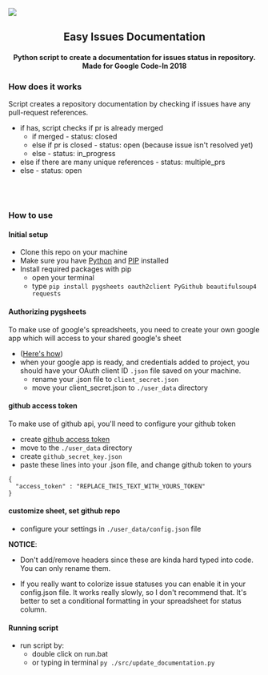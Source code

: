 <a href="https://github.com/letelete/Easy-Issues-Documentation" alt="GitHub release"><img src="https://i.imgur.com/OQUy5Ly.png" /></a>
<h2 align="center"><b>Easy Issues Documentation</b></h2>
<h4 align="center">Python script to create a documentation for issues status in repository. Made for Google Code-In 2018</h4>

### How does it works

Script creates a repository documentation by checking if issues have any pull-request references.
* if has, script checks if pr is already merged
  * if merged - status: closed 
  * else if pr is closed - status: open (because issue isn't resolved yet)
  * else - status: in_progress
* else if there are many unique references - status: multiple_prs
* else - status: open

<br><br>

### How to use

#### Initial setup

* Clone this repo on your machine
* Make sure you have [Python](https://www.python.org/downloads) and [PIP](https://pypi.org/project/pip/) installed
* Install required packages with pip
  * open your terminal
  * type `pip install pygsheets oauth2client PyGithub beautifulsoup4 requests`

#### Authorizing pygsheets

To make use of google's spreadsheets, you need to create your own google app which will access to your shared google's sheet

* ([Here's how](https://www.youtube.com/watch?v=vISRn5qFrkM))
* when your google app is ready, and credentials added to project, you should have your OAuth client ID `.json` file saved on your machine.
  * rename your .json file to `client_secret.json`
  * move your client_secret.json to `./user_data` directory
  
#### github access token

To make use of github api, you'll need to configure your github token

* create [github access token](https://github.com/settings/tokens)
* move to the `./user_data` directory
* create `github_secret_key.json`
* paste these lines into your .json file, and change github token to yours
  
```
{
  "access_token" : "REPLACE_THIS_TEXT_WITH_YOURS_TOKEN"
}
```

#### customize sheet, set github repo

* configure your settings in `./user_data/config.json` file

__NOTICE__: 

* Don't add/remove headers since these are kinda hard typed into code. You can only rename them.

* If you really want to colorize issue statuses you can enable it in your config.json file. It works really slowly, so I don't recommend that. It's better to set a conditional formatting in your spreadsheet for status column.

#### Running script

* run script by:
  * double click on run.bat
  * or typing in terminal `py ./src/update_documentation.py`




